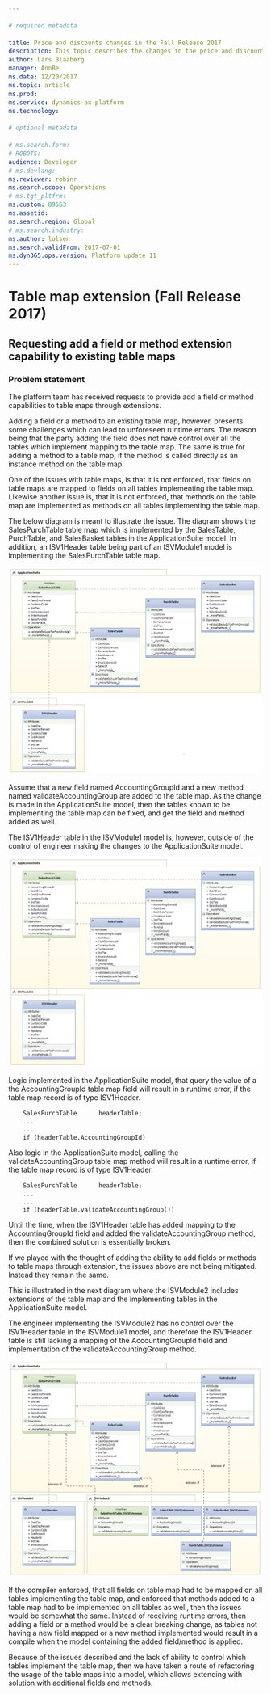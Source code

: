 ```yaml
---

# required metadata

title: Price and discounts changes in the Fall Release 2017
description: This topic describes the changes in the price and discount area in the Fall Release 2017.
author: Lars Blaaberg
manager: AnnBe
ms.date: 12/20/2017
ms.topic: article
ms.prod: 
ms.service: dynamics-ax-platform
ms.technology: 

# optional metadata

# ms.search.form: 
# ROBOTS: 
audience: Developer
# ms.devlang: 
ms.reviewer: robinr
ms.search.scope: Operations
# ms.tgt_pltfrm: 
ms.custom: 89563
ms.assetid: 
ms.search.region: Global
# ms.search.industry: 
ms.author: lolsen
ms.search.validFrom: 2017-07-01
ms.dyn365.ops.version: Platform update 11
---
```


# Table map extension (Fall Release 2017)

## Requesting add a field or method extension capability to existing table maps 

### Problem statement
The platform team has received requests to provide add a field or method capabilities to table maps through extensions. 

Adding a field or a method to an existing table map, however, presents some challenges which can lead to unforeseen runtime errors. The reason being that the party adding the field does not have control over all the tables which implement mapping to the table map. The same is true for adding a method to a table map, if the method is called directly as an instance method on the table map.

One of the issues with table maps, is that it is not enforced, that fields on table maps are mapped to fields on all tables implementing the table map. Likewise another issue is, that it is not enforced, that methods on the table map are implemented as methods on all tables implementing the table map.

The below diagram is meant to illustrate the issue. The diagram shows the SalesPurchTable table map which is implemented by the SalesTable, PurchTable, and SalesBasket tables in the ApplicationSuite model. In addition, an ISV1Header table being part of an ISVModule1 model is implementing the SalesPurchTable table map.

![MapExtensionsProblem](media/MapExtensions1.png)

Assume that a new field named AccountingGroupId and a new method named validateAccountingGroup are added to the table map. As the change is made in the ApplicationSuite model, then the tables known to be implementing the table map can be fixed, and get the field and method added as well.

The ISV1Header table in the ISVModule1 model is, however, outside of the control of engineer making the changes to the ApplicationSuite model.

![MapExtensionsProblem](media/MapExtensions2.png)

Logic implemented in the ApplicationSuite model, that query the value of a the AccountingGroupId table map field will result in a runtime error, if the table map record is of type ISV1Header.

        SalesPurchTable      headerTable;
        ...
        ...
        if (headerTable.AccountingGroupId)

Also logic in the ApplicationSuite model, calling the validateAccountingGroup table map method will result in a runtime error, if the table map record is of type ISV1Header.

        SalesPurchTable      headerTable;
        ...
        ...
        if (headerTable.validateAccountingGroup())

Until the time, when the ISV1Header table has added mapping to the AccountingGroupId field and added the validateAccountingGroup method, then the combined solution is essentially broken.


If we played with the thought of adding the ability to add fields or methods to table maps through extension, the issues above are not being mitigated. Instead they remain the same.

This is illustrated in the next diagram where the ISVModule2 includes extensions of the table map and the implementing tables in the ApplicationSuite model. 

The engineer implementing the ISVModule2 has no control over the ISV1Header table in the ISVModule1 model, and therefore the ISV1Header table is still lacking a mapping of the AccountingGroupId field and implementation of the validateAccountingGroup method.

![MapExtensionsProblem](media/MapExtensions3.png)

If the compiler enforced, that all fields on table map had to be mapped on all tables implementing the table map, and enforced that methods added to a table map had to be implemented on all tables as well, then the issues would be somewhat the same.
Instead of receiving runtime errors, then adding a field or a method would be a clear breaking change, as tables not having a new field mapped or a new method implemented would result in a compile when the model containing the added field/method is applied.


Because of the issues described and the lack of ability to control which tables implement the table map, then we have taken a route of refactoring the usage of the table maps into a model, which allows extending with solution with additional fields and methods.

